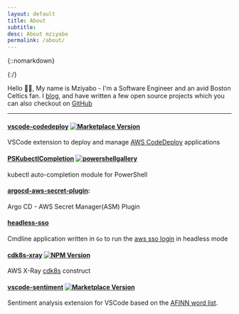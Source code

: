 ```yaml
---
layout: default
title: About
subtitle:
desc: About mziyabo
permalink: /about/
---
```


<div class="pretty-links">

<div class="lead lead-about">
</div>

{::nomarkdown} 
<!-- <figure class="site-profile">
    <img src="{{ site.baseurl }}/assets/img/profile.png">
</figure> -->
{:/}

Hello 👋🏽, My name is Mziyabo - I'm a Software Engineer and an avid Boston Celtics fan. I [blog](/articles), and have written a few open source projects which you can also checkout on [GitHub](https://github.com/mziyabo)

<hr/>

#### [vscode-codedeploy](https://marketplace.visualstudio.com/items?itemName=mziyabo.vscode-codedeploy)    [![Marketplace Version](https://img.shields.io/vscode-marketplace/v/mziyabo.vscode-codedeploy.svg)]((https://marketplace.visualstudio.com/items?itemName=mziyabo.vscode-codedeploy&ssr=false#overview))
VSCode extension to deploy and manage [AWS CodeDeploy](https://aws.amazon.com/codedeploy/) applications

#### [PSKubectlCompletion](https://www.powershellgallery.com/packages/PSKubectlCompletion/0.0.1) [![powershellgallery](https://img.shields.io/powershellgallery/v/PSKubectlCompletion.svg)](https://www.powershellgallery.com/packages/PSKubectlCompletion) 
kubectl auto-completion module for PowerShell 

#### [argocd-aws-secret-plugin](https://github.com/mziyabo/argocd-aws-secret-plugin): 
Argo CD - AWS Secret Manager(ASM) Plugin

#### [headless-sso](https://pkg.go.dev/github.com/mziyabo/headless-sso)
Cmdline application written in `Go` to run the [aws sso login](https://awscli.amazonaws.com/v2/documentation/api/latest/reference/sso/login.html) in headless mode

#### [cdk8s-xray](https://www.npmjs.com/package/cdk8s-xray)  [![NPM Version](https://img.shields.io/npm/v/cdk8s-xray.svg)](https://npmjs.org/package/cdk8s-xray) 
AWS X-Ray [cdk8s](https://cdk8s.io/) construct

#### [vscode-sentiment](https://marketplace.visualstudio.com/items?itemName=mziyabo.vscode-sentiment) [![Marketplace Version](https://img.shields.io/vscode-marketplace/v/mziyabo.vscode-sentiment.svg)](https://marketplace.visualstudio.com/items?itemName=mziyabo.vscode-sentiment) 
Sentiment analysis extension for VSCode based on the [AFINN word list](http://corpustext.com/reference/sentiment_afinn.html).

</div>